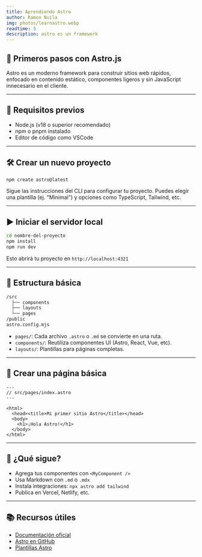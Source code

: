 ```yaml
---
title: Aprendiendo Astro 
author: Ramon Nuila
img: photos/learnastro.webp
readtime: 5
description: astro es un framework
---
```

## 🚀 Primeros pasos con Astro.js

Astro es un moderno framework para construir sitios web rápidos, enfocado en contenido estático, componentes ligeros y sin JavaScript innecesario en el cliente.

---

## 🧰 Requisitos previos

- Node.js (v18 o superior recomendado)
- npm o pnpm instalado
- Editor de código como VSCode

---

## 🛠️ Crear un nuevo proyecto

```bash
npm create astro@latest
```

Sigue las instrucciones del CLI para configurar tu proyecto. Puedes elegir una plantilla (ej. "Minimal") y opciones como TypeScript, Tailwind, etc.

---

## ▶️ Iniciar el servidor local

```bash
cd nombre-del-proyecto
npm install
npm run dev
```

Esto abrirá tu proyecto en `http://localhost:4321`

---

## 📁 Estructura básica

```bash
/src
  ├── components
  ├── layouts
  └── pages
/public
astro.config.mjs
```

- `pages/`: Cada archivo `.astro` o `.md` se convierte en una ruta.
- `components/`: Reutiliza componentes UI (Astro, React, Vue, etc).
- `layouts/`: Plantillas para páginas completas.

---

## 🧩 Crear una página básica

```astro
---
// src/pages/index.astro
---

<html>
  <head><title>Mi primer sitio Astro</title></head>
  <body>
    <h1>¡Hola Astro!</h1>
  </body>
</html>
```

---

## 🎉 ¿Qué sigue?

- Agrega tus componentes con `<MyComponent />`
- Usa Markdown con `.md` o `.mdx`
- Instala integraciones: `npx astro add tailwind`
- Publica en Vercel, Netlify, etc.

---

## 📚 Recursos útiles

- [Documentación oficial](https://docs.astro.build/)
- [Astro en GitHub](https://github.com/withastro/astro)
- [Plantillas Astro](https://astro.build/themes/)
